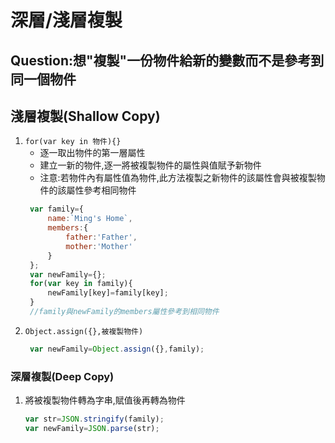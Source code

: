 # 深層/淺層複製
## Question:想"複製"一份物件給新的變數而不是參考到同一個物件
## 淺層複製(Shallow Copy)
1. `for(var key in 物件){}`
   - 逐一取出物件的第一層屬性
   - 建立一新的物件,逐一將被複製物件的屬性與值賦予新物件
   - 注意:若物件內有屬性值為物件,此方法複製之新物件的該屬性會與被複製物件的該屬性參考相同物件
   ```js
    var family={
        name:`Ming's Home`,
        members:{
            father:'Father',
            mother:'Mother'
        }
    };
    var newFamily={};
    for(var key in family){
        newFamily[key]=family[key];
    }
    //family與newFamily的members屬性參考到相同物件
    ```
2. `Object.assign({},被複製物件)`
   ```js
    var newFamily=Object.assign({},family);
    ```
### 深層複製(Deep Copy)
1. 將被複製物件轉為字串,賦值後再轉為物件
   ```js
   var str=JSON.stringify(family);
   var newFamily=JSON.parse(str);
   ```